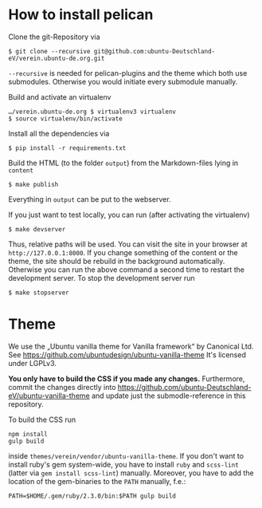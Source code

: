 # How to install pelican

Clone the git-Repository via

    $ git clone --recursive git@github.com:ubuntu-Deutschland-eV/verein.ubuntu-de.org.git

`--recursive` is needed for pelican-plugins and the theme which both use
submodules. Otherwise you would initiate every submodule manually.

Build and activate an virtualenv

    …/verein.ubuntu-de.org $ virtualenv3 virtualenv
    $ source virtualenv/bin/activate

Install all the dependencies via

    $ pip install -r requirements.txt

Build the HTML (to the folder `output`) from the Markdown-files lying
in `content`

    $ make publish

Everything in `output` can be put to the webserver.

If you just want to test locally, you can run (after activating the
virtualenv)

    $ make devserver

Thus, relative paths will be used. You can visit the site in your
browser at `http://127.0.0.1:8000`. If you change something of the
content or the theme, the site should be rebuild in the background
automatically. Otherwise you can run the above command a second time to
restart the development server. To stop the development server run

    $ make stopserver

# Theme

We use the „Ubuntu vanilla theme for Vanilla framework“ by Canonical Ltd.
See https://github.com/ubuntudesign/ubuntu-vanilla-theme
It's licensed under LGPLv3.

**You only have to build the CSS if you made any changes.**
Furthermore, commit the changes directly into
https://github.com/ubuntu-Deutschland-eV/ubuntu-vanilla-theme and
update just the submodle-reference in this repository.

To build the CSS run

    npm install
    gulp build

inside `themes/verein/vendor/ubuntu-vanilla-theme`. If you don't want
to install ruby's gem system-wide, you have to install `ruby` and `scss-lint`
(latter via `gem install scss-lint`) manually. Moreover, you have to add the
location of the gem-binaries to the `PATH` manually, f.e.:

    PATH=$HOME/.gem/ruby/2.3.0/bin:$PATH gulp build
